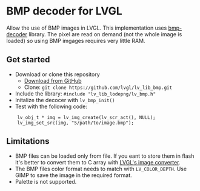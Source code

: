 # BMP decoder for LVGL

Allow the use of BMP images in LVGL. 
This implementation uses [bmp-decoder](https://github.com/caj-johnson/bmp-decoder) library.
The pixel are read on demand (not the whole image is loaded) so using BMP imgages requires very little RAM.

## Get started
- Download or clone this repository
  - [Download from GitHub](https://github.com/littlevgl/lv_lib_bmp/archive/master.zip)
  - Clone: `git clone https://github.com/lvgl/lv_lib_bmp.git`
- Include the library: `#include "lv_lib_lodepng/lv_bmp.h"`
- Initalize the decocer with `lv_bmp_init()`
- Test with the following code:
```c;
    lv_obj_t * img = lv_img_create(lv_scr_act(), NULL);
    lv_img_set_src(img, "S/path/to/image.bmp");
```

## Limitations
- BMP files can be loaded only from file. If you eant to store them in flash it's better to convert them to C array with [LVGL's image converter](https://lvgl.io/tools/imageconverter).
- The BMP files color format needs to match with `LV_COLOR_DEPTH`. Use GIMP to save the image in the required format.
- Palette is not supported.

